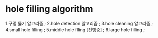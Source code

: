# hole filling algorithm


1.구멍 뚫기 알고리즘
;
2.hole detection 알고리즘
;
3.hole cleaning 알고리즘
;
4.small hole filling
;
5.middle hole flling [진행중]
;
6.large hole filling
;
